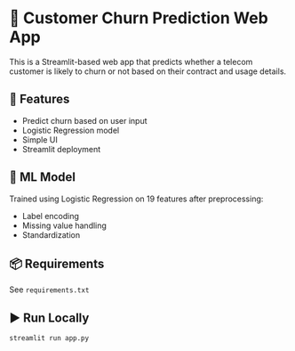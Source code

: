 # 📱 Customer Churn Prediction Web App

This is a Streamlit-based web app that predicts whether a telecom customer is likely to churn or not based on their contract and usage details.

## 🚀 Features
- Predict churn based on user input
- Logistic Regression model
- Simple UI
- Streamlit deployment

## 🧠 ML Model
Trained using Logistic Regression on 19 features after preprocessing:
- Label encoding
- Missing value handling
- Standardization

## 📦 Requirements
See `requirements.txt`

## ▶️ Run Locally
```bash
streamlit run app.py
